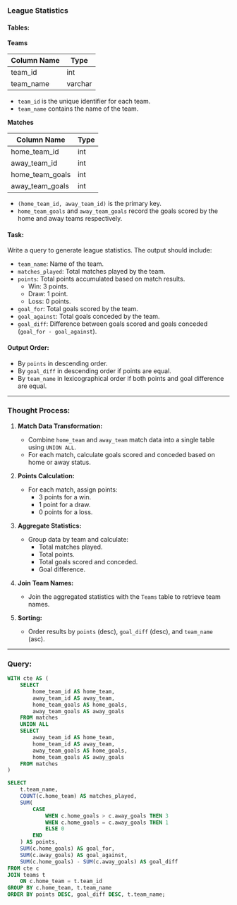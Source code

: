 
### League Statistics

#### Tables:

**Teams**

| Column Name | Type    |
|-------------|---------|
| team_id     | int     |
| team_name   | varchar |

- `team_id` is the unique identifier for each team.
- `team_name` contains the name of the team.

**Matches**

| Column Name     | Type |
|-----------------|------|
| home_team_id    | int  |
| away_team_id    | int  |
| home_team_goals | int  |
| away_team_goals | int  |

- `(home_team_id, away_team_id)` is the primary key.
- `home_team_goals` and `away_team_goals` record the goals scored by the home and away teams respectively.

#### Task:
Write a query to generate league statistics. The output should include:
- `team_name`: Name of the team.
- `matches_played`: Total matches played by the team.
- `points`: Total points accumulated based on match results.
  - Win: 3 points.
  - Draw: 1 point.
  - Loss: 0 points.
- `goal_for`: Total goals scored by the team.
- `goal_against`: Total goals conceded by the team.
- `goal_diff`: Difference between goals scored and goals conceded (`goal_for - goal_against`).

#### Output Order:
- By `points` in descending order.
- By `goal_diff` in descending order if points are equal.
- By `team_name` in lexicographical order if both points and goal difference are equal.

---

### Thought Process:

1. **Match Data Transformation:**
   - Combine `home_team` and `away_team` match data into a single table using `UNION ALL`.
   - For each match, calculate goals scored and conceded based on home or away status.

2. **Points Calculation:**
   - For each match, assign points:
     - 3 points for a win.
     - 1 point for a draw.
     - 0 points for a loss.

3. **Aggregate Statistics:**
   - Group data by team and calculate:
     - Total matches played.
     - Total points.
     - Total goals scored and conceded.
     - Goal difference.

4. **Join Team Names:**
   - Join the aggregated statistics with the `Teams` table to retrieve team names.

5. **Sorting:**
   - Order results by `points` (desc), `goal_diff` (desc), and `team_name` (asc).

---

### Query:

```sql
WITH cte AS (
    SELECT 
        home_team_id AS home_team, 
        away_team_id AS away_team, 
        home_team_goals AS home_goals,
        away_team_goals AS away_goals
    FROM matches
    UNION ALL
    SELECT 
        away_team_id AS home_team,
        home_team_id AS away_team, 
        away_team_goals AS home_goals,
        home_team_goals AS away_goals
    FROM matches
)

SELECT 
    t.team_name, 
    COUNT(c.home_team) AS matches_played,
    SUM(
        CASE 
            WHEN c.home_goals > c.away_goals THEN 3 
            WHEN c.home_goals = c.away_goals THEN 1 
            ELSE 0 
        END
    ) AS points,
    SUM(c.home_goals) AS goal_for, 
    SUM(c.away_goals) AS goal_against,
    SUM(c.home_goals) - SUM(c.away_goals) AS goal_diff
FROM cte c
JOIN teams t
    ON c.home_team = t.team_id
GROUP BY c.home_team, t.team_name
ORDER BY points DESC, goal_diff DESC, t.team_name;
